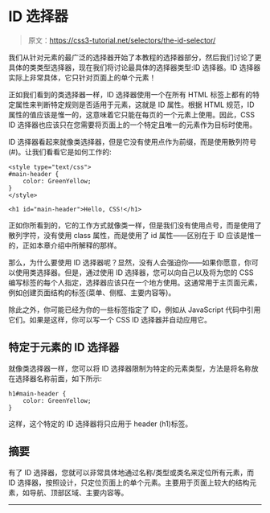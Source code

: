 # ID 选择器

> 原文：<https://css3-tutorial.net/selectors/the-id-selector/>

我们从针对元素的最广泛的选择器开始了本教程的选择器部分，然后我们讨论了更具体的类类型选择器，现在我们将讨论最具体的选择器类型:ID 选择器。ID 选择器实际上非常具体，它只针对页面上的单个元素！

正如我们看到的类选择器一样，ID 选择器使用一个在所有 HTML 标签上都有的特定属性来判断特定规则是否适用于元素，这就是 ID 属性。根据 HTML 规范，ID 属性的值应该是惟一的，这意味着它只能在每页的一个元素上使用。因此，CSS ID 选择器也应该只在您需要将页面上的一个特定且唯一的元素作为目标时使用。

ID 选择器看起来就像类选择器，但是它没有使用点作为前缀，而是使用散列符号(#)。让我们看看它是如何工作的:

```
<style type="text/css">
#main-header {
	color: GreenYellow;
}
</style>

<h1 id="main-header">Hello, CSS!</h1>
```

正如你所看到的，它的工作方式就像类一样，但是我们没有使用点号，而是使用了散列字符，没有使用 class 属性，而是使用了 id 属性——区别在于 ID 应该是惟一的，正如本章介绍中所解释的那样。

那么，为什么要使用 ID 选择器呢？显然，没有人会强迫你——如果你愿意，你可以使用类选择器。但是，通过使用 ID 选择器，您可以向自己以及将为您的 CSS 编写标签的每个人指定，选择器应该只在一个地方使用。这通常用于主页面元素，例如创建页面结构的标签(菜单、侧框、主要内容等)。

<input type="hidden" name="IL_IN_ARTICLE">

除此之外，你可能已经为你的一些标签指定了 ID，例如从 JavaScript 代码中引用它们。如果是这样，你可以写一个 CSS ID 选择器并自动应用它。

## 特定于元素的 ID 选择器

就像类选择器一样，您可以将 ID 选择器限制为特定的元素类型，方法是将名称放在选择器名称前面，如下所示:

```
h1#main-header {
	color: GreenYellow;
}
```

这样，这个特定的 ID 选择器将只应用于 header (h1)标签。

## 摘要

有了 ID 选择器，您就可以非常具体地通过名称/类型或类名来定位所有元素，而 ID 选择器，按照设计，只定位页面上的单个元素。主要用于页面上较大的结构元素，如导航、顶部区域、主要内容等。

* * *